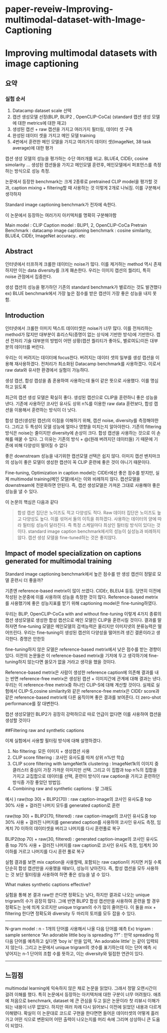 # paper-reveiw-Improving-multimodal-dataset-with-Image-Captioning

Improving multimodal datasets with image captioning
===

## 요약


### 실험 순서 
  1. Datacamp dataset scale 선택
  2. 캡션 생성모델 선정(BLIP, BLIP2 , OpenCLIP-CoCa) (standard 캡션 생성 모델에 대한 metrics에 대한 재고)
  3. 생성된 캡션 + raw 캡션을 가지고 여러가지 필터링, 데이터 셋 구축
  4. 완성된 데이터 셋을 가지고 메인 모델 training 
  5. 4번에서 훈련한 메인 모델을 가지고 여러가지 데이터 셋(ImageNet, 38 task average)에 대한 평가


캡션 생성 모델의 성능을 평가하는 수단 여러개를 비교. BLUE4, CIDEr, cosine simolarity … 생성된 캡션들을 가지고 메인모델 훈련후, 메인모델에서 퍼포먼스를 측정하는 방식으로 성능 측정.

논문에서 등장한 benchmark는 크게 2종류로 pretrained CLIP model을 평가할 것과, caption mixing + filtering할 때 사용하는 것 이렇게 2개로 나눠짐. 이를 구분해서 생각하자

Standard image captioning benchmark가 전자에 속한다.

이 논문에서 등장하는 여러가지 아키텍처를 명확히 구분해야함

Main model : CLIP
Caption model : BLIP1, 2, OpenCLIP-CoCa
Pretrain Benchmark : datacamp
image captioning benchmark : cosine similarity, BLUE4, CIDEr, ImageNet accuracy.. etc



## Abstract 


인터넷에서 터프하게 크롤한 데이터는 noise가 많다. 이를 제거하는 method 역시 존재하지만 이는 data diversity를 크게 홰손한다. 우리는 이미지 캡션의 퀄리티, 특히 noise 관점에서 집중한다. 

생성 캡션의 성능을 평가하던 기존의 standard benchmark가 별로라는 것도 발견했다
ex) BLUE benchmark에서 가장 높은 점수를 받은 캡션이 가장 좋은 성능을 내지 못함.



## Introduction


인터넷에서 크롤한 이미지 텍스트 데이터셋은 noise가 너무 많다. 이를 전처리하는 method가 많지만 대부분이 휴리스틱(증명이 없는 상식에 기반한 방식)에 기반한다. 캡션 전처리 기술 대부분의 방법이 어떤 상황(캡션 퀄리티가 좋아도, 별로여도)이든 대부분의 데이터를 버린다.

우리는 이 버려지는 데이터에 focus한다. 버려지는 데이터 셋의 일부를 생성 캡션을 이용해 재사용하겠다. 전처리가 최소화된 Datacamp benchmark를 사용하겠다. 이로서 raw data와 유사한 환경에서 실험이 가능하다. 

생성 캡션, 합성 캡성을 좀 혼용하여 사용하는데 둘이 같은 뜻으로 사용했다. 이를 명심하고 읽도록

최근의 캡션 생성 모델은 확실히 좋다. 생성된 캡션으로 CLIP을 훈련하니 좋은 성능을 낸다. 기존에 사용하던 코사인 유사도 상위 n%를 이용한 raw data 훈련보다, 합성 캡션을 이용해서 훈련하는 방식이 더 낫다.

합성 캡션(생성된 캡션)의 이점을 이해하기 위해, 캡션 noise, diversity를 측정해야한다. 그리고 두 특성이 모델 성능에 얼마나 영향을 미치는지 알아야한다.
기존의 fittering방식은 noise는 줄이지만 diversity에 손상이 크다. 합성 캡션을 사용하는 것으로 이 손해를 매꿀 수 있다. 그 이유는 기존의 방식 + @(원래 버려지던 데이터들) 기 때문에 기존에 비해 다양성이 떨어질 수 없다

좋은 downstream 성능을 내기위한 캡션모델 선택은 쉽지 않다. 이미지 캡션 밴치마크의 성능이 좋은 모델이 생성한 캡션이 꼭 CLIP 훈련에 좋은 것이 아니기 때문이다. 

Fine-tuning, Optimization in caption model는 CIDEr에선 좋은 점수를 받지만, 실제 multimodal training(메인 모델)에서는 이와 비례하지 않다. 캡션모델을 downstream에 전문화하면 안된다.
즉, 캡션 생성모델은 가져온 그대로 사용해야 좋은 성능을 낼 수 있다.

이 논문의 핵심은 다음과 같다
>합성 캡션 집단은 노이즈도 적고 다양성도 적다. Raw 데이터 집단은 노이즈도 높고 다양성도 높다. 이를 섞어서 둘의 이득을 취하겠다.
>사용하는 데이터의 양에 따라 필터링 성능이 달라진다. 즉 특정 스케일마다 최상인 필터링 방식이 있다는 것이다.
>standard image caption benchmark에서의 성능이 실성능과 비례하지 않다.
>캡션 생성 모델을 fine-tuned하는 것은 좋지않다.

## Impact of model specialization on captions generated for multimodal training


Standard image captioning benchmark에서 높은 점수를 딴 생성 캡션이 정말로 모델 훈련시 더 좋을까?

기존엔 reference-based metrix이 많이 쓰였다. CIDEr, BLEU4 등등. 당연히 이전에 작성된 논문중에 이를 사용하여 성능을 측정한 것이 많다. Reference-based metrix를 사용했기에 좋은 성능지표를 받기 위해 captioning model은 fine-tuning하였다.

우리는 BLIP, OpenCLIP-CoCa with and without fine-tuning 이렇게 4가지 종류의 캡션 생성모델로 생성한 합성 캡션으로 메인 모델인 CLIP을 훈련시킬 것이다. 결과를 말하자면 fine-tuning 모델은 메인모델의 검색능력은 올리지만 이미지넷의 분류능력은 떨어뜨린다. 우리는 fine-tuning이 생성된 캡션의 다양성을 떨어뜨려 생긴 결론이라고 생각한다. 증명은 안한듯

fine-tuning하지 않은 모델은 reference-based metrix에서 낮은 점수를 받는 경향이 있다. 이전의 논문들은 이 reference-based metrix을 기저에 두고 생각하기에 fine-tuning하지 않는다면 쓸모가 없을 거라고 생각을 했을 것이다.

Reference-based metrix은 사람이 생성한 reference caption에 의존해 결과를 내는 반면 reference-free metrix은 생성된 캡션 + 이미지간에 관계에 대해 결과는 낸다. 우리는 이 reference-free metrix중 하나인 CLIP-S에 대해 계산할 것이다. 실제로 실험에서 CLIP-S,cosine similarity와 같은 reference-free metrix은 CIDEr score과 같은 reference-based metrix에 다른 움직이며 좋은 결과를 보여준다. 더 zero-shot performance를 잘 대변한다.

캡션 생성모델인 BLIP2가 굉장히 강력하므로 따로 언급이 없다면 이를 사용하여 캡션을 생성할 것이다

##Filtering raw and synthetic captions


이제 실험에서 사용할 필터링 방식에 대해 설명하겠다.
  1. No filtering: 모든 이미지 + 생성캡션 사용
  2. CLIP score filtering : 코사인 유사도를 따져 상위 n%만 학습
  3. CLIP score filtering with IamgeNet1k clustering : ImageNet1k의 이미지 중 클러스터 중심이 가장 가까운 이미지만 선택. 그리고 이 집합과 top n%의 집합을 가지고 교집합으로 데이터를 선택, 훈련이 방식이 raw caption을 가지고 훈련하던 방식중 가장 좋았던 방법임.
  4. Combining raw and synthetic captions : 말 그래도

예시 ) raw(top 30) + BLIP2(70) : raw caption-image의 코사인 유사도중 top 30% 사용 + 걸러진 나머지 모두를 generated caption로 훈련

raw(top 30) + BLIP2(70, filtered)  : raw caption-image의 코사인 유사도중 top 30% 사용 + 걸러진 나머지를 generated caption를 사용하여 코사인 유사도 측정, 임계치 70 이하의 데이터셋을 버리고 나머지를 다시 훈련풀로 복구

BLIP2(top 70) + raw(30, filtered) : generated caption-image의 코사인 유사도중 top 70% 사용 + 걸러진 나머지를 raw caption로 코사인 유사도 측정, 임계치 30 이하를 거르고 나머지를 다시 훈련 풀로 복구

실험 결과를 보면 mix caption을 사용할때, 포함되는 raw caption이 커지면 커질 수록 단순히 합성 캡션만을 사용했을 때보다, 성능이 낮아진다. 즉, 합성 캡션을 모두 사용하는 것 보단 필터링을 사용하여 하면 좋은 성능을 낼 수 있다.

What makes synthetic captions effective?

실험을 통해 본 결과 raw만 쓴다면 정확도는 낮다, 하지만 결과로 나오는 unique trigram의 수가 굉장히 많다.
그에 반면 BLIP2 합성 캡션만을 사용하여 훈련을 할 경우 정확도는 눈에 띄게 오르지만 unique trigram의 수가 많이 줄어든다.
이 둘을 mix + filtering 한다면 정확도와 diversity 두 마리의 토끼를 모두 잡을 수 있다.

***
N-gram model : n - 1개의 단어를 사용해서 나올 다음 단어를 예측
Ex) trigram : sample sentence “An adorable little boy is spreading ??”  : 만약 spreading 의 다음 단어를 예측하고 싶다면 ‘boy is' 만을 입력, ‘An adorable little' 는 같이 입력되지 않는다.
그리고 논문에서 unique trigram의 갯수를 표기하는데 이는 단어 예측 시 넣어지는 n-1 단어의 조합 수를 뜻하고, 이는 diversity와 밀접한 연관이 있다.
***

## 느낌점


multimodal learning에 익숙하지 않은 채로 논문을 읽었다. 그래서 정말 오랜시간이 걸려 이해를 했다. 특히 논문에서 등장하는 아키텍처에 대한 구분이 너무 어려웠다. 애초에 처음으로 benchmark, dataset 에 큰 관심을 두고 읽은 논문이라 첫 리뷰시 이해가 되는 내용이 너무 없었다. 하지만 여러 차례 다시 읽어보니 이전에 읽었던 내용과 다르게 이해됐다. 
확실이 이 논문대로 코드로 구현을 한다면면 들어온 데이터셋의 어떻게 흘러가고 어떤 식으로 변환되어 어떤 출력이 나오는지를 머리 속에 그리며 상상하니 큰 도움이 되었다.
